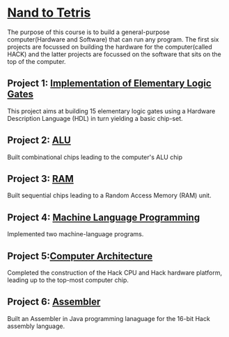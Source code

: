 # [Nand to Tetris](https://www.coursera.org/learn/build-a-computer/home/welcome)
The purpose of this course is to build a general-purpose computer(Hardware and Software) that can run any program.
The first six projects are focussed on building the hardware for the computer(called HACK) and the latter projects are focussed on the software that sits on the top of the computer.

## Project 1: [Implementation of Elementary Logic Gates](https://github.com/aniruddhadave/nand2tetris/tree/master/projects/01)
This project aims at building 15 elementary logic gates using a Hardware Description Language (HDL) in turn yielding a basic chip-set.

## Project 2: [ALU](https://github.com/aniruddhadave/nand2tetris/tree/master/projects/02)
Built combinational chips leading to the computer's ALU chip

## Project 3: [RAM](https://github.com/aniruddhadave/nand2tetris/tree/master/projects/03)
Built sequential chips leading to a Random Access Memory (RAM) unit.

## Project 4: [Machine Language Programming](https://github.com/aniruddhadave/nand2tetris/tree/master/projects/04)
Implemented two machine-language programs.

## Project 5:[Computer Architecture](https://github.com/aniruddhadave/nand2tetris/tree/master/projects/05)
Completed the construction of the Hack CPU and Hack hardware platform, leading up to the top-most computer chip.

## Project 6: [Assembler](https://github.com/aniruddhadave/nand2tetris/tree/master/projects/06)
Built an Assembler in Java programming lanaguage for the 16-bit Hack assembly language.
